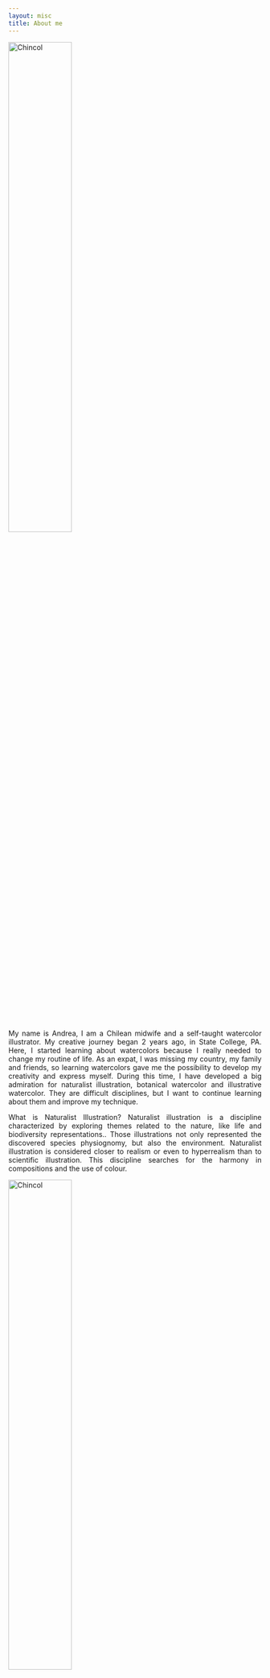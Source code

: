 ```yaml
---
layout: misc
title: About me
---
```

<img border="0" alt="Chincol" src="https://andreasilvau.github.io/assets/img/andrea.jpg" style="width:50%">
<p align="justify">
My name is Andrea, I am a Chilean midwife and a self-taught watercolor illustrator. My creative journey began 2 years ago, in State College, PA. Here, I started learning  about watercolors because I really needed to change my routine of life. As an expat, I was missing my country, my family and friends, so learning watercolors gave me the possibility to develop my creativity and express myself. During this time, I have developed a big admiration for naturalist illustration, botanical watercolor and illustrative watercolor. They are difficult disciplines, but  I want to continue learning about them and improve my technique.

</p>

<p align="justify">
What is  Naturalist Illustration?
Naturalist illustration is a discipline characterized by exploring themes related to the nature, like life and biodiversity representations.. Those illustrations not only represented the discovered species physiognomy, but also the environment. Naturalist illustration is considered closer to realism or even to hyperrealism than to scientific illustration. This discipline searches for the harmony in compositions and the use of colour.
</p>


 <img border="0" alt="Chincol" src="https://andreasilvau.github.io/assets/img/logo.jpg" style="width:50%">
